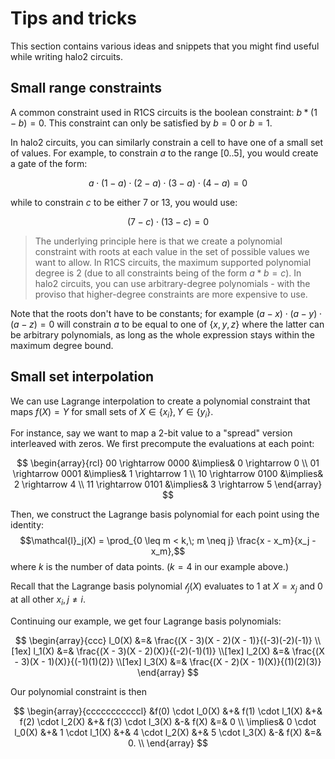 # Tips and tricks

This section contains various ideas and snippets that you might find useful while writing
halo2 circuits.

## Small range constraints

A common constraint used in R1CS circuits is the boolean constraint: $b * (1 - b) = 0$.
This constraint can only be satisfied by $b = 0$ or $b = 1$.

In halo2 circuits, you can similarly constrain a cell to have one of a small set of
values. For example, to constrain $a$ to the range $[0..5]$, you would create a gate of
the form:

$$a \cdot (1 - a) \cdot (2 - a) \cdot (3 - a) \cdot (4 - a) = 0$$

while to constrain $c$ to be either 7 or 13, you would use:

$$(7 - c) \cdot (13 - c) = 0$$

> The underlying principle here is that we create a polynomial constraint with roots at
> each value in the set of possible values we want to allow. In R1CS circuits, the maximum
> supported polynomial degree is 2 (due to all constraints being of the form $a * b = c$).
> In halo2 circuits, you can use arbitrary-degree polynomials - with the proviso that
> higher-degree constraints are more expensive to use.

Note that the roots don't have to be constants; for example $(a - x) \cdot (a - y) \cdot (a - z) = 0$ will constrain $a$ to be equal to one of $\{ x, y, z \}$ where the latter can be arbitrary polynomials, as long as the whole expression stays within the maximum degree bound.

## Small set interpolation
We can use Lagrange interpolation to create a polynomial constraint that maps
$f(X) = Y$ for small sets of $X \in \{x_i\}, Y \in \{y_i\}$. 

For instance, say we want to map a 2-bit value to a "spread" version interleaved
with zeros. We first precompute the evaluations at each point:

$$
\begin{array}{rcl}
00 \rightarrow 0000 &\implies& 0 \rightarrow 0 \\
01 \rightarrow 0001 &\implies& 1 \rightarrow 1 \\
10 \rightarrow 0100 &\implies& 2 \rightarrow 4 \\
11 \rightarrow 0101 &\implies& 3 \rightarrow 5
\end{array}
$$

Then, we construct the Lagrange basis polynomial for each point using the
identity:
$$\mathcal{l}_j(X) = \prod_{0 \leq m < k,\; m \neq j} \frac{x - x_m}{x_j - x_m},$$
where $k$ is the number of data points. ($k = 4$ in our example above.)

Recall that the Lagrange basis polynomial $\mathcal{l}_j(X)$ evaluates to $1$ at
$X = x_j$ and $0$ at all other $x_i, j \neq i.$

Continuing our example, we get four Lagrange basis polynomials:

$$
\begin{array}{ccc}
l_0(X) &=& \frac{(X - 3)(X - 2)(X - 1)}{(-3)(-2)(-1)} \\[1ex]
l_1(X) &=& \frac{(X - 3)(X - 2)(X)}{(-2)(-1)(1)} \\[1ex]
l_2(X) &=& \frac{(X - 3)(X - 1)(X)}{(-1)(1)(2)} \\[1ex]
l_3(X) &=& \frac{(X - 2)(X - 1)(X)}{(1)(2)(3)}
\end{array}
$$

Our polynomial constraint is then

$$
\begin{array}{cccccccccccl}
&f(0) \cdot l_0(X) &+& f(1) \cdot l_1(X) &+& f(2) \cdot l_2(X) &+& f(3) \cdot l_3(X) &-& f(X) &=& 0 \\
\implies& 0 \cdot l_0(X) &+& 1 \cdot l_1(X) &+& 4 \cdot l_2(X) &+& 5 \cdot l_3(X) &-& f(X) &=& 0. \\
\end{array}
$$
